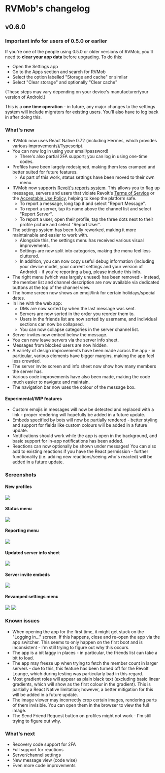 # RVMob's changelog

## v0.6.0

### Important info for users of 0.5.0 or earlier

If you're one of the people using 0.5.0 or older versions of RVMob, you'll need to **clear your app data** before upgrading. To do this:

- Open the Settings app
- Go to the Apps section and search for RVMob
- Select the option labelled "Storage and cache" or similar
- Select "Clear storage" and optionally "Clear cache"

(These steps may vary depending on your device's manufacturer/your version of Android.)

This is a **one time operation** - in future, any major changes to the settings system will include migrators for existing users. You'll also have to log back in after doing this.

### What's new

- RVMob now uses React Native 0.72 (including Hermes, which provides various improvements)/Typescript.
- You can now log in using your email/password!
  - There's also partial 2FA support; you can log in using one-time codes.
- Profiles have been largely redesigned, making them less cramped and better suited for future features.
  - As part of this work, status settings have been moved to their own menu.
- RVMob now supports [Revolt's reports system][revolt_reports_post]. This allows you to flag up messages, servers and users that violate Revolt's [Terms of Service][revolt_tos] or the [Acceptable Use Policy][revolt_aup], helping to keep the platform safe.
  - To report a message, long tap it and select "Report Message".
  - To report a server, tap its name above the channel list and select "Report Server".
  - To report a user, open their profile, tap the three dots next to their profile picture and select "Report User".
- The settings system has been fully reworked, making it more maintainable and easier to work with.
  - Alongside this, the settings menu has received various visual improvements.
  - Settings are now split into categories, making the menu feel less cluttered.
  - In addition, you can now copy useful debug information (including your device model, your current settings and your version of Android) - if you're reporting a bug, please include this info.
- The right menu (which was largely unused) has been removed - instead, the member list and channel description are now available via dedicated buttons at the top of the channel view.
- The home screen now shows an emoji/link for certain holidays/special dates.
- In line with the web app:
  - DMs are now sorted by when the last message was sent.
  - Servers are now sorted in the order you reorder them to.
  - Users in the friends list are now sorted by username, and individual sections can now be collapsed.
  - You can now collapse categories in the server channel list.
- Server invites now embed below the message.
- You can now leave servers via the server info sheet.
- Messages from blocked users are now hidden.
- A variety of design improvements have been made across the app - in particular, various elements have bigger margins, making the app feel less crowded.
- The server invite screen and info sheet now show how many members the server has.
- Various code improvements have also been made, making the code much easier to navigate and maintain.
- The navigation bar now uses the colour of the message box.

#### Experimental/WIP features

- Custom emojis in messages will now be detected and replaced with a link - proper rendering will hopefully be added in a future update.
- Embeds specified by bots will now be partially rendered - better styling and support for fields like custom colours will be added in a future update.
- Notifications should work while the app is open in the background, and basic support for in-app notifications has been added.
- Reactions can now optionally be shown under messages! You can also add to existing reactions if you have the React permission - further functionality (i.e. adding new reactions/seeing who's reacted) will be added in a future update.

### Screenshots

#### New profiles

![](./screenshots/changelogs/0.6.0/new_profiles.png)

#### Status menu

![](./screenshots/changelogs/0.6.0/status_menu.png)

#### Reporting menu

![](./screenshots/changelogs/0.6.0/reporting_menu.png)

#### Updated server info sheet

![](./screenshots/changelogs/0.6.0/server_info_sheet.png)

#### Server invite embeds

![](./screenshots/changelogs/0.6.0/invite_embeds.png)

#### Revamped settings menu

![](./screenshots/changelogs/0.6.0/new_settings_menu.png)
![](./screenshots/changelogs/0.6.0/new_settings_menu_section.png)

### Known issues

- When opening the app for the first time, it might get stuck on the "Logging in..." screen. If this happens, close and re-open the app via the app switcher. This seems to only happen on the first boot and is inconsistent - I'm still trying to figure out why this occurs.
- The app is a bit laggy in places - in particular, the friends list can take a bit to load.
- The app may freeze up when trying to fetch the member count in larger servers - due to this, this feature has been turned off for the Revolt Lounge, which during testing was particularly bad in this regard.
- Most gradient roles will appear as plain black text (excluding basic linear gradients, which will show as the first colour in the gradient). This is partially a React Native limitation; however, a better mitigation for this will be added in a future update.
- The image viewer may incorrectly crop certain images, rendering parts of them invisible. You can open them in the browser to view the full image.
- The Send Friend Request button on profiles might not work - I'm still trying to figure out why.

### What's next

- Recovery code support for 2FA
- Full support for reactions
- Server/channel settings
- New message view (code wise)
- Even more code improvements

[revolt_tos]: https://revolt.chat/terms
[revolt_aup]: https://revolt.chat/aup
[revolt_reports_post]: https://revolt.chat/posts/improving-user-safety?utm_source=rvmob_changelog_0.6.0
